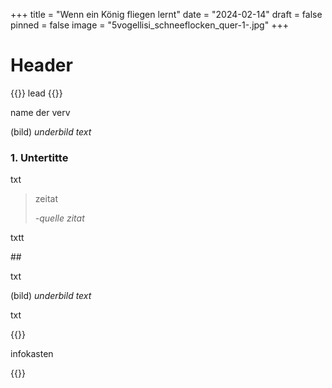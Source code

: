 +++
title = "Wenn ein König fliegen lernt"
date = "2024-02-14"
draft = false
pinned = false
image = "5vogellisi_schneeflocken_quer-1-.jpg"
+++
# Header

{{<lead>}} lead {{</lead>}}

name der verv

(bild)
*underbild text*

### 1. Untertitte

txt

> zeitat
>
> *\-quelle zitat*

txtt

\##

txt

(bild)
*underbild text*

txt

{{<box>}}

infokasten

{{</box>}}